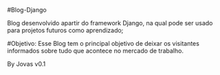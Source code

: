 #Blog-Django

Blog desenvolvido apartir do framework Django, na qual pode ser usado para projetos futuros como aprendizado;

#Objetivo:
Esse Blog tem o principal objetivo de deixar os visitantes informados sobre tudo que acontece no mercado de trabalho.

By Jovas v0.1


